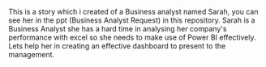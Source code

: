 This is a story which i created of a Business analyst named Sarah, you can see her in the ppt (Business Analyst Request) in this repository.
Sarah is a Business Analyst she has a hard time in analysing her company's performance with excel so she needs to make use of Power BI effectively. 
Lets help her in creating an effective dashboard to present to the management.
